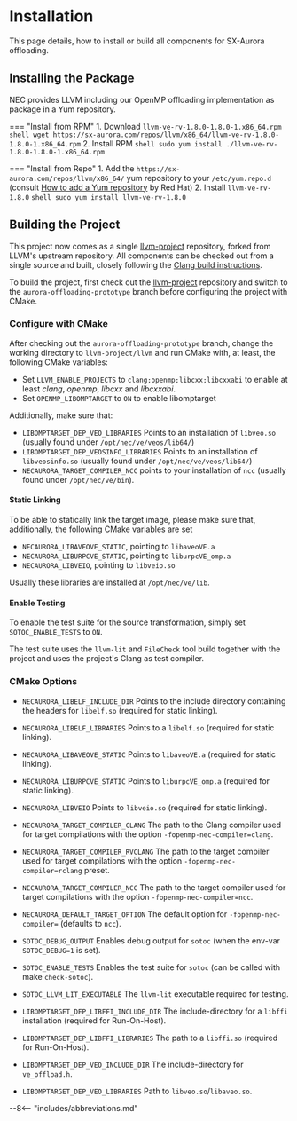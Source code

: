# Installation

This page details, how to install or build all components for SX-Aurora offloading.

## Installing the Package
NEC provides LLVM including our OpenMP offloading implementation as package in a Yum repository.

=== "Install from RPM"
    1. Download `llvm-ve-rv-1.8.0-1.8.0-1.x86_64.rpm`
      ``` shell
      wget https://sx-aurora.com/repos/llvm/x86_64/llvm-ve-rv-1.8.0-1.8.0-1.x86_64.rpm
      ```
    2. Install RPM
      ``` shell
      sudo yum install ./llvm-ve-rv-1.8.0-1.8.0-1.x86_64.rpm
      ```

=== "Install from Repo"
    1. Add the `https://sx-aurora.com/repos/llvm/x86_64/` yum repository to your `/etc/yum.repo.d` (consult [How to add a Yum repository](https://www.redhat.com/sysadmin/add-yum-repository#manually-set-up-a-respository) by Red Hat)
    2. Install `llvm-ve-rv-1.8.0`
      ``` shell
      sudo yum install llvm-ve-rv-1.8.0
      ```

## Building the Project
This project now comes as a single [llvm-project](%%llvm%%) repository,
forked from LLVM's upstream repository.
All components can be checked out from a single source and built,
closely following the [Clang build instructions](https://Clang.llvm.org/get_started.html).

To build the project, first check out the [llvm-project](%%llvm%%) repository and
switch to the `aurora-offloading-prototype` branch before configuring the project with CMake.

### Configure with CMake
After checking out the `aurora-offloading-prototype` branch,
change the working directory to `llvm-project/llvm` and run CMake with, at least,
the following CMake variables:

- Set `LLVM_ENABLE_PROJECTS` to `clang;openmp;libcxx;libcxxabi` to enable at least *clang*, *openmp*, *libcxx* and *libcxxabi*.
- Set `OPENMP_LIBOMPTARGET` to `ON` to enable libomptarget

Additionally, make sure that:

- `LIBOMPTARGET_DEP_VEO_LIBRARIES` Points to an installation of `libveo.so` (usually found under `/opt/nec/ve/veos/lib64/`)
- `LIBOMPTARGET_DEP_VEOSINFO_LIBRARIES` Points to an installation of `libveosinfo.so` (usually found under `/opt/nec/ve/veos/lib64/`)
- `NECAURORA_TARGET_COMPILER_NCC` points to your installation of `ncc` (usually found under `/opt/nec/ve/bin`).

#### Static Linking
To be able to statically link the target image, please make sure that, additionally, the following CMake variables are set

- `NECAURORA_LIBAVEOVE_STATIC`, pointing to `libaveoVE.a`
- `NECAURORA_LIBURPCVE_STATIC`, pointing to `liburpcVE_omp.a`
- `NECAURORA_LIBVEIO`, pointing to `libveio.so`

Usually these libraries are installed at `/opt/nec/ve/lib`.

#### Enable Testing
To enable the test suite for the source transformation, simply set `SOTOC_ENABLE_TESTS` to `ON`.

The test suite uses the `llvm-lit` and `FileCheck` tool build together with the project and uses the project's Clang as test compiler.

### CMake Options
- `NECAURORA_LIBELF_INCLUDE_DIR`
Points to the include directory containing the headers for `libelf.so` (required for static linking).

- `NECAURORA_LIBELF_LIBRARIES`
  Points to a `libelf.so` (required for static linking).

- `NECAURORA_LIBAVEOVE_STATIC`
  Points to `libaveoVE.a` (required for static linking).

- `NECAURORA_LIBURPCVE_STATIC`
  Points to `liburpcVE_omp.a` (required for static linking).

- `NECAURORA_LIBVEIO`
  Points to `libveio.so` (required for static linking).

- `NECAURORA_TARGET_COMPILER_CLANG`
  The path to the Clang compiler used for target compilations with the option `-fopenmp-nec-compiler=clang`.

- `NECAURORA_TARGET_COMPILER_RVCLANG`
  The path to the target compiler used for target compilations with the option `-fopenmp-nec-compiler=rclang` preset.

- `NECAURORA_TARGET_COMPILER_NCC`
  The path to the target compiler used for target compilations with the option `-fopenmp-nec-compiler=ncc`.

- `NECAURORA_DEFAULT_TARGET_OPTION`
  The default option for `-fopenmp-nec-compiler=` (defaults to `ncc`).

- `SOTOC_DEBUG_OUTPUT`
  Enables debug output for `sotoc` (when the env-var `SOTOC_DEBUG=1` is set).

- `SOTOC_ENABLE_TESTS`
  Enables the test suite for `sotoc` (can be called with make `check-sotoc`).

- `SOTOC_LLVM_LIT_EXECUTABLE`
  The `llvm-lit` executable required for testing.

- `LIBOMPTARGET_DEP_LIBFFI_INCLUDE_DIR`
  The include-directory for a `libffi` installation (required for Run-On-Host).

- `LIBOMPTARGET_DEP_LIBFFI_LIBRARIES`
  The path to a `libffi.so` (required for Run-On-Host).

- `LIBOMPTARGET_DEP_VEO_INCLUDE_DIR`
  The include-directory for `ve_offload.h`.

- `LIBOMPTARGET_DEP_VEO_LIBRARIES`
  Path to `libveo.so`/`libaveo.so`.

--8<-- "includes/abbreviations.md"
